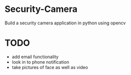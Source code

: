 # Security-Camera
Build a security camera application in python using opencv

# TODO
 - add email functionality
 - look in to phone notification
 - take pictures of face as well as video
